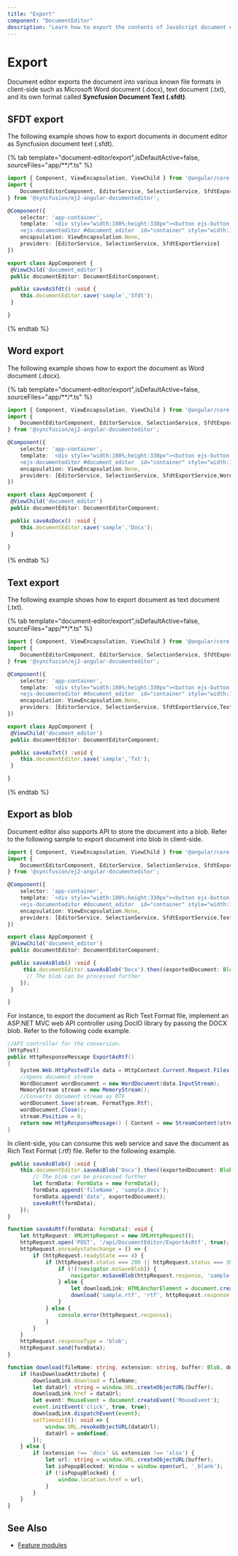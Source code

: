 ```yaml
---
title: "Export"
component: "DocumentEditor"
description: "Learn how to export the contents of JavaScript document editor as SFDT, or DOCX document in client-side."
---
```


# Export

Document editor exports the document into various known file formats in client-side such as Microsoft Word document (.docx), text document (.txt), and its own format called **Syncfusion Document Text (.sfdt)**.

## SFDT export

The following example shows how to export documents in document editor as Syncfusion document text (.sfdt).

{% tab template="document-editor/export",isDefaultActive=false, sourceFiles="app/**/*.ts" %}

```typescript
import { Component, ViewEncapsulation, ViewChild } from '@angular/core';
import {
    DocumentEditorComponent, EditorService, SelectionService, SfdtExportService, EditorHistoryService, BookmarkDialogService
} from '@syncfusion/ej2-angular-documenteditor';

@Component({
    selector: 'app-container',
    template: `<div style="width:100%;height:330px"><button ejs-button (click)="saveAsSfdt()" >Save</button>
    <ejs-documenteditor #document_editor  id="container" style="width:100%;height:100%;display:block" [isReadOnly]=false [enableEditor]=true [enableSfdtExport]=true> </ejs-documenteditor></div>`,
    encapsulation: ViewEncapsulation.None,
    providers: [EditorService, SelectionService, SfdtExportService]
})

export class AppComponent {
 @ViewChild('document_editor')
 public documentEditor: DocumentEditorComponent;

 public saveAsSfdt() :void {
    this.documentEditor.save('sample','Sfdt');
 }

}
```

{% endtab %}

## Word export

The following example shows how to export the document as Word document (.docx).

{% tab template="document-editor/export",isDefaultActive=false, sourceFiles="app/**/*.ts" %}

```typescript
import { Component, ViewEncapsulation, ViewChild } from '@angular/core';
import {
    DocumentEditorComponent, EditorService, SelectionService, SfdtExportService, WordExportService
} from '@syncfusion/ej2-angular-documenteditor';

@Component({
    selector: 'app-container',
    template: `<div style="width:100%;height:330px"><button ejs-button (click)="saveAsDocx()" >Save</button>
    <ejs-documenteditor #document_editor  id="container" style="width:100%;height:100%;display:block" [isReadOnly]=false [enableEditor]=true [enableWordExport]=true> </ejs-documenteditor></div>`,
    encapsulation: ViewEncapsulation.None,
    providers: [EditorService, SelectionService, SfdtExportService,WordExportService]
})

export class AppComponent {
 @ViewChild('document_editor')
 public documentEditor: DocumentEditorComponent;

 public saveAsDocx() :void {
    this.documentEditor.save('sample','Docx');
 }

}
```

{% endtab %}

## Text export

The following example shows how to export document as text document (.txt).

{% tab template="document-editor/export",isDefaultActive=false, sourceFiles="app/**/*.ts" %}

```typescript
import { Component, ViewEncapsulation, ViewChild } from '@angular/core';
import {
    DocumentEditorComponent, EditorService, SelectionService, SfdtExportService, TextExportService
} from '@syncfusion/ej2-angular-documenteditor';

@Component({
    selector: 'app-container',
    template: `<div style="width:100%;height:330px"><button ejs-button (click)="saveAsTxt()" >Save</button>
    <ejs-documenteditor #document_editor  id="container" style="width:100%;height:100%;display:block" [isReadOnly]=false [enableEditor]=true [enableTextExport]=true> </ejs-documenteditor></div>`,
    encapsulation: ViewEncapsulation.None,
    providers: [EditorService, SelectionService, SfdtExportService,TextExportService]
})

export class AppComponent {
 @ViewChild('document_editor')
 public documentEditor: DocumentEditorComponent;

 public saveAsTxt() :void {
    this.documentEditor.save('sample','Txt');
 }

}
```

{% endtab %}

## Export as blob

Document editor also supports API to store the document into a blob. Refer to the following sample to export document into blob in client-side.

```typescript
import { Component, ViewEncapsulation, ViewChild } from '@angular/core';
import {
    DocumentEditorComponent, EditorService, SelectionService, SfdtExportService, WordExportService
} from '@syncfusion/ej2-angular-documenteditor';

@Component({
    selector: 'app-container',
    template: `<div style="width:100%;height:330px"><button ejs-button (click)="saveAsBlob()" >Save</button>
    <ejs-documenteditor #document_editor  id="container" style="width:100%;height:100%;display:block" [isReadOnly]=false [enableEditor]=true [enableWordExport]=true [enableSfdtExport]=true> </ejs-documenteditor></div>`,
    encapsulation: ViewEncapsulation.None,
    providers: [EditorService, SelectionService, SfdtExportService,TextExportService]
})

export class AppComponent {
 @ViewChild('document_editor')
 public documentEditor: DocumentEditorComponent;

 public saveAsBlob() :void {
     this.documentEditor.saveAsBlob('Docx').then((exportedDocument: Blob) => {
      // The blob can be processed further
    });
 }

}
```

For instance, to export the document as Rich Text Format file, implement an ASP.NET MVC web API controller using DocIO library by passing the DOCX blob. Refer to the following code example.

```csharp
//API controller for the conversion.
[HttpPost]
public HttpResponseMessage ExportAsRtf()
{
    System.Web.HttpPostedFile data = HttpContext.Current.Request.Files[0];
    //Opens document stream
    WordDocument wordDocument = new WordDocument(data.InputStream);
    MemoryStream stream = new MemoryStream();
    //Converts document stream as RTF
    wordDocument.Save(stream, FormatType.Rtf);
    wordDocument.Close();
    stream.Position = 0;
    return new HttpResponseMessage() { Content = new StreamContent(stream) };
}

```

In client-side, you can consume this web service and save the document as Rich Text Format (.rtf) file. Refer to the following example.

```typescript
 public saveAsBlob() :void {
    this.documentEditor.saveAsBlob('Docx').then((exportedDocument: Blob) => {
        // The blob can be processed further
        let formData: FormData = new FormData();
        formData.append('fileName', 'sample.docx');
        formData.append('data', exportedDocument);
        saveAsRtf(formData);
    });
}

function saveAsRtf(formData: FormData): void {
    let httpRequest: XMLHttpRequest = new XMLHttpRequest();
    httpRequest.open('POST', '/api/DocumentEditor/ExportAsRtf', true);
    httpRequest.onreadystatechange = () => {
        if (httpRequest.readyState === 4) {
            if (httpRequest.status === 200 || httpRequest.status === 304) {
                if (!(!navigator.msSaveBlob)) {
                    navigator.msSaveBlob(httpRequest.response, 'sample.rtf');
                } else {
                    let downloadLink: HTMLAnchorElement = document.createElementNS('http://www.w3.org/1999/xhtml', 'a') as HTMLAnchorElement;
                    download('sample.rtf', 'rtf', httpRequest.response, downloadLink, 'download' in downloadLink);
                }
            } else {
                console.error(httpRequest.response);
            }
        }
    }
    httpRequest.responseType = 'blob';
    httpRequest.send(formData);
}

function download(fileName: string, extension: string, buffer: Blob, downloadLink: HTMLAnchorElement, hasDownloadAttribute: Boolean): void {
    if (hasDownloadAttribute) {
        downloadLink.download = fileName;
        let dataUrl: string = window.URL.createObjectURL(buffer);
        downloadLink.href = dataUrl;
        let event: MouseEvent = document.createEvent('MouseEvent');
        event.initEvent('click', true, true);
        downloadLink.dispatchEvent(event);
        setTimeout((): void => {
            window.URL.revokeObjectURL(dataUrl);
            dataUrl = undefined;
        });
    } else {
        if (extension !== 'docx' && extension !== 'xlsx') {
            let url: string = window.URL.createObjectURL(buffer);
            let isPopupBlocked: Window = window.open(url, '_blank');
            if (!isPopupBlocked) {
                window.location.href = url;
            }
        }
    }
}
```

## See Also

* [Feature modules](../document-editor/feature-module/)